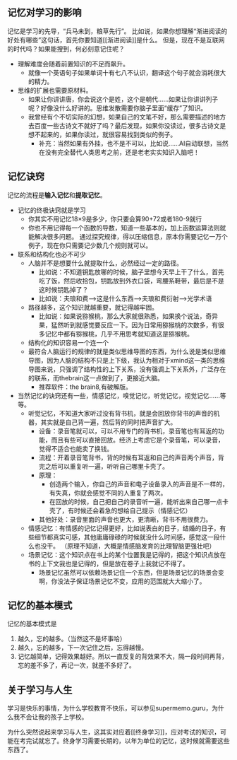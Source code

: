 ## 记忆对学习的影响
记忆是学习的先导，“兵马未到，粮草先行”。
	比如说，如果你想理解“渐进阅读的好处有哪些”这句话，首先你要知道[[渐进阅读]]是什么。
但是，现在不是互联网的时代吗？如果能搜到，何必刻意记住呢？
- 理解难度会随着前置知识的不足而飙升。
	- 就像一个英语句子如果单词十有七八不认识，翻译这个句子就会消耗很大的精力。
- 思维的扩展也需要原材料。
	- 如果让你讲讲唐，你会说这个是姓，这个是朝代……如果让你讲讲列子呢？好像没什么好讲的。思维发散需要你脑子里面“缓存”了知识。
	- 我曾经有个不切实际的幻想，如果自己的文笔不好，那么需要描述的地方去百度一些古诗文不就好了吗？最后发现，如果你没读过，很多古诗文是想不起来的，如果你读过，就很容易找到类似的例子。
	     - 补充：当然如果有外挂，也不是不可以，比如说……AI自动联想，当然在没有完全替代人类思考之前，还是老老实实知识入脑吧！
## 记忆诀窍
记忆的流程是**输入记忆**和**提取记忆**。
- 记忆的终极诀窍就是学习
	- 你其实不用记忆18×9是多少，你只要会算90+72或者180-9就行
	- 你也不用记得每一个函数的导数，知道一些基本的，加上函数运算法则就能解决很多问题。
	通过探究规律，得以压缩信息，原本你需要记忆一万个例子，现在你只需要记少数几个规则就可以。
- 联系和结构化也必不可少
   - 人脑并不是想要什么就提取什么，必然经过一定的路径。
     - 比如说：不知道钥匙放哪的时候，脑子里想今天早上干了什么，首先吃了饭，然后收拾包，钥匙放到外衣口袋，弯腰系鞋带，最后是不是这时候钥匙掉了？
     - 比如说：夫琅和费-->这是什么东西-->夫琅和费衍射-->光学术语
   - 路径越多，这个知识就越重要，就记得越牢固。
     - 比如说：如果说猕猴桃，那么大家就很熟悉，如果换个说法，奇异果，猛然听到就感觉要反应一下。因为日常用猕猴桃的次数多，有很多记忆中都有猕猴桃，几乎不用思考就知道这是猕猴桃。
   - 结构化的知识容易一个连一个
   - 最符合人脑运行的规律的就是类似思维导图的东西，为什么说是类似思维导图，因为人脑的结构不只是上下级，我认为相对于xmind这一类的思维导图来说，只强调了结构性的上下关系，没有强调上下关系外，广泛存在的联系，而thebrain这一点做到了，更接近大脑。
     - 推荐软件：the brain8,有破解版。
- 当然记忆的诀窍还有一些，情感记忆，嗅觉记忆，听觉记忆，视觉记忆……等等。
	- 听觉记忆，不知道大家听过没有背书机，就是会回放你背书的声音的机器，其实就是自己背一遍，然后背的同时把声音扩大。
		- 设备：录音笔就可以，可以不用专门的背书机，录音笔也有耳返的功能，而且有些可以直接回放。经济上考虑它是个录音笔，可以录音，觉得不适合也能卖了换钱。
		- 流程：开着录音笔背书，背的时候有耳返和自己的声音两个声音，背完之后可以重复听一遍，听听自己哪里卡壳了。
		- 原理：
			- 创造两个输入，你自己的声音和电子设备录入的声音是不一样的，有失真，你就会感觉不同的人重复了两次。
			- 在回放的时候，自己把自己的录音听一遍，能听出来自己哪一点卡壳了，有时候还会着急的想给自己提示（情感记忆）
		- 其他好处：录音里面的声音也更大，更清晰，背书不用很费力。
	- 情感记忆：有情感的记忆记得更好，比如说表白的日子，结婚的日子，有些细节都真实可感，其他庸庸碌碌的时候就没什么时间感，感觉这一段什么也没干。 （原理不知道，大概是情感脑发育的比理智脑更强壮吧）
	- 场景记忆：这个知识点在书上的某个位置我是记得的，把这个知识点放在书的上下文我也是记得的，但是放在卷子上我就记不得了。
		- 场景记忆虽然可以依赖场景记住一个东西，但是场景记忆的场景会变啊，你没法子保证场景记忆不变，应用的范围就大大缩小了。

## 记忆的基本模式
记忆的基本模式是
1. 越久，忘的越多。（当然这不是坏事哈）
2. 越久，忘的越多，下一次记住之后，忘得越慢。
3. 记忆越简单，记得效果越好。所以一直反复的背效果不大，隔一段时间再背，忘的差不多了，再记一次，就差不多好了。

## 关于学习与人生
学习是快乐的事情，为什么学校教育不快乐，可以参见supermemo.guru，为什么我不会让我的孩子上学校。

为什么突然说起来学习与人生，这其实对应着[[终身学习]]，应对考试的知识，可能在考完试就忘了。终身学习需要长期的，以年为单位的记忆，这时候就需要这些东西了。
